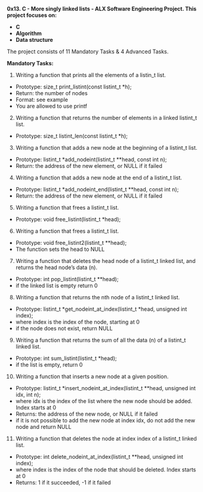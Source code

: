 **0x13. C - More singly linked lists - ALX Software Engineering Project. This project focuses on:**
- **C**
- **Algorithm**
- **Data structure**

The project consists of 11 Mandatory Tasks & 4 Advanced Tasks.

**Mandatory Tasks:**
1. Writing a function that prints all the elements of a listin_t list.
- Prototype: size_t print_listint(const listint_t *h);
- Return: the number of nodes
- Format: see example
- You are allowed to use printf
2. Writing a function that returns the number of elements in a linked listint_t list.
- Prototype: size_t listint_len(const listint_t *h);
3. Writing a function that adds a new node at the beginning of a listint_t list.
- Prototype: listint_t *add_nodeint(listint_t **head, const int n);
- Return: the address of the new element, or NULL if it failed
4. Writing a function that adds a new node at the end of a listint_t list.
- Prototype: listint_t *add_nodeint_end(listint_t **head, const int n);
- Return: the address of the new element, or NULL if it failed
5. Writing a function that frees a listint_t list.
- Prototype: void free_listint(listint_t *head);
6. Writing a function that frees a listint_t list.
- Prototype: void free_listint2(listint_t **head);
- The function sets the head to NULL
7. Writing a function that deletes the head node of a listint_t linked list, and returns the head node’s data (n).
- Prototype: int pop_listint(listint_t **head);
- if the linked list is empty return 0
8. Writing a function that returns the nth node of a listint_t linked list.
- Prototype: listint_t *get_nodeint_at_index(listint_t *head, unsigned int index);
- where index is the index of the node, starting at 0
- if the node does not exist, return NULL
9. Writing a function that returns the sum of all the data (n) of a listint_t linked list.
- Prototype: int sum_listint(listint_t *head);
- if the list is empty, return 0
10. Writing a function that inserts a new node at a given position.
- Prototype: listint_t *insert_nodeint_at_index(listint_t **head, unsigned int idx, int n);
- where idx is the index of the list where the new node should be added. Index starts at 0
- Returns: the address of the new node, or NULL if it failed
- if it is not possible to add the new node at index idx, do not add the new node and return NULL
11. Writing  a function that deletes the node at index index of a listint_t linked list.
- Prototype: int delete_nodeint_at_index(listint_t **head, unsigned int index);
- where index is the index of the node that should be deleted. Index starts at 0
- Returns: 1 if it succeeded, -1 if it failed

